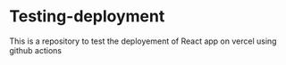 # Testing-deployment
This is a repository to test the deployement of React app on vercel using github actions
